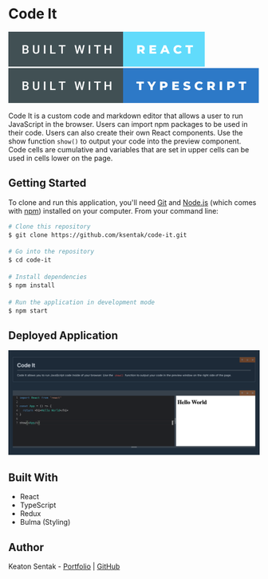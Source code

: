 # Code It

![Built with React](./public/img/built-with-react.svg)
![Built with TypeScript](./public/img/built-with-typescript.svg)

Code It is a custom code and markdown editor that allows a user to run
JavaScript in the browser. Users can import npm packages to be used in their
code. Users can also create their own React components. Use the show function
`show()` to output your code into the preview component. Code cells are
cumulative and variables that are set in upper cells can be used in cells lower
on the page.

## Getting Started

To clone and run this application, you'll need [Git](https://git-scm.com) and
[Node.js](https://nodejs.org/en/download/) (which comes with [npm](http://npmjs.com))
installed on your computer. From your command line:

```bash
# Clone this repository
$ git clone https://github.com/ksentak/code-it.git

# Go into the repository
$ cd code-it

# Install dependencies
$ npm install

# Run the application in development mode
$ npm start
```

## Deployed Application

![App Screenshot](./public/img/code-it.png)

## Built With

- React
- TypeScript
- Redux
- Bulma (Styling)

## Author

Keaton Sentak - [Portfolio](https://keatonsentak.com) | [GitHub](https://github.com/ksentak)
